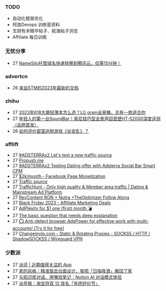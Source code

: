 ### TODO
-  自动化框架优化
-  阿良Devops 训练营资料
-  生财有术精华帖子、航海帖子浏览
-  Affiliate 每日训练

### 无忧分享
<!-- ruyo:START -->
-  27 [NameSilo托管域名快速转移到腾讯云，仅需15分钟！](https://51.ruyo.net/18548.html)<!-- ruyo:END -->

### advertcn
<!-- advertcn:START -->
-  26 [来自STM的2023年最新的文档](https://www.advertcn.com/forum.php?mod=viewthread&tid=113086)<!-- advertcn:END -->

### zhihu
<!-- zhihu:START -->
-  27 [2023年618大屏轻薄本怎么选？LG gram全家桶，总有一款适合你](http://zhuanlan.zhihu.com/p/632641888?utm_campaign=rss&utm_medium=rss&utm_source=rss&utm_content=title)
-  27 [年轻人的第一台SoundBar！索尼轻巧型全景声回音壁HT-S2000深度评测（全网首发）](http://zhuanlan.zhihu.com/p/630990296?utm_campaign=rss&utm_medium=rss&utm_source=rss&utm_content=title)
-  26 [如何评价密室逃脱游戏《长安乱》？](http://www.zhihu.com/question/563950552/answer/3045961312?utm_campaign=rss&utm_medium=rss&utm_source=rss&utm_content=title)<!-- zhihu:END -->

### afflift
<!-- afflift:START -->
-  27 [#ADSTERRAx2 Let&#39;s test a new traffic source](https://afflift.com/f/threads/adsterrax2-lets-test-a-new-traffic-source.12120/)
-  27 [Propush.me](https://afflift.com/f/threads/propush-me.12119/)
-  27 [#ADSTERRAx2 Testing Dating offer with Adsterra Social Bar Smart CPM](https://afflift.com/f/threads/adsterrax2-testing-dating-offer-with-adsterra-social-bar-smart-cpm.12092/)
-  27 [$2k/month - Facebook Page Monetization](https://afflift.com/f/threads/2k-month-facebook-page-monetization.10637/)
-  27 [Traffic source](https://afflift.com/f/threads/traffic-source.12009/)
-  27 [TrafficHunt - Only high quality &amp; Member area traffic | Dating &amp; Mainstream Ad Platform](https://afflift.com/f/threads/traffichunt-only-high-quality-member-area-traffic-dating-mainstream-ad-platform.10862/)
-  27 [RevContent RON + Nutra +TheOptimizer Follow Along](https://afflift.com/f/threads/revcontent-ron-nutra-theoptimizer-follow-along.7210/)
-  27 [Black Friday 2023 - Affiliate Marketing Deals](https://afflift.com/f/threads/black-friday-2023-affiliate-marketing-deals.12085/)
-  27 [AdPlexity for $1 one &lpar;first&rpar; month 💣](https://afflift.com/f/threads/adplexity-for-1-one-first-month-%F0%9F%92%A3.12079/)
-  27 [The basic question that needs deep explanation](https://afflift.com/f/threads/the-basic-question-that-needs-deep-explanation.12103/)
-  27 [⭕ Anti-detect browser AdsPower for effective work with multi-accounts! [Try it for free]](https://afflift.com/f/threads/%E2%AD%95-anti-detect-browser-adspower-for-effective-work-with-multi-accounts-try-it-for-free.8805/)
-  27 [Changemyip.com  - Static &amp; Rotating Proxies - SOCKS5 / HTTP / ShadowSOCKSS / Wireguard VPN](https://afflift.com/f/threads/changemyip-com-static-rotating-proxies-socks5-http-shadowsockss-wireguard-vpn.12052/)<!-- afflift:END -->

### 少数派
<!-- sspai:START -->
-  27 [派评 | 近期值得关注的 App](https://sspai.com/post/84665)
-  27 [家的风格｜精准狙击台面设计，我把「日咖夜酒」搬回了家](https://sspai.com/post/82813)
-  27 [与知识库对话、用嘴找笔记：Notion AI 对话模式体验](https://sspai.com/post/84597)
-  27 [派早报：淘宝将双 12 改名「年终好价节」](https://sspai.com/post/84648)<!-- sspai:END -->
